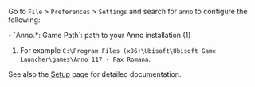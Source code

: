 
  Go to `File` > `Preferences` > `Settings` and search for `anno` to configure the following:

  <div class="annotate" markdown>
  - `Anno.*: Game Path`: path to your Anno installation (1)
  </div>

  1.  For example `C:\Program Files (x86)\Ubisoft\Ubisoft Game Launcher\games\Anno 117 - Pax Romana`.

  See also the [Setup](../setup.md) page for detailed documentation.
